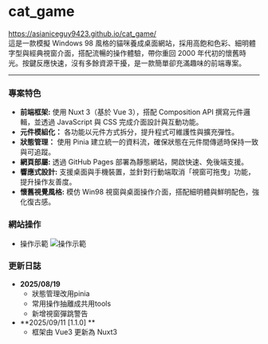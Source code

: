 # cat_game
https://asianiceguy9423.github.io/cat_game/
<br>
這是一款模擬 Windows 98 風格的貓咪養成桌面網站，採用高飽和色彩、細明體字型與經典視窗介面，搭配流暢的操作體驗，帶你重回 2000 年代初的懷舊時光。按鍵反應快速，沒有多餘資源干擾，是一款簡單卻充滿趣味的前端專案。
<hr>

### 專案特色
- **前端框架:** 使用 Nuxt 3（基於 Vue 3），搭配 Composition API 撰寫元件邏輯，並透過 JavaScript 與 CSS 完成介面設計與互動功能。
- **元件模組化：** 各功能以元件方式拆分，提升程式可維護性與擴充彈性。
- **狀態管理：** 使用 Pinia 建立統一的資料流，確保狀態在元件間傳遞時保持一致與可追蹤。
- **網頁部屬:** 透過 GitHub Pages 部署為靜態網站，開啟快速、免後端支援。
- **響應式設計:** 支援桌面與手機裝置，並針對行動端取消「視窗可拖曳」功能，提升操作友善度。
- **懷舊視覺風格:** 模仿 Win98 視窗與桌面操作介面，搭配細明體與鮮明配色，強化復古感。

### 網站操作
- 操作示範
![操作示範](https://github.com/user-attachments/assets/4235737a-cd43-4e4e-b536-8b907224d641)

### 更新日誌
- **2025/08/19** 
  - 狀態管理改用pinia
  - 常用操作抽離成共用tools
  - 新增視窗彈跳警告
- **2025/09/11 [1.1.0] **
  - 框架由 Vue3 更新為 Nuxt3
